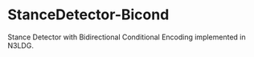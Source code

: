 # StanceDetector-Bicond
Stance Detector with Bidirectional Conditional Encoding implemented in N3LDG.
